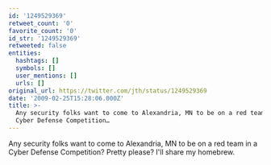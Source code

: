 ```yaml
---
id: '1249529369'
retweet_count: '0'
favorite_count: '0'
id_str: '1249529369'
retweeted: false
entities:
  hashtags: []
  symbols: []
  user_mentions: []
  urls: []
original_url: https://twitter.com/jth/status/1249529369
date: '2009-02-25T15:28:06.000Z'
title: >-
  Any security folks want to come to Alexandria, MN to be on a red team in a
  Cyber Defense Competition…
---
```


Any security folks want to come to Alexandria, MN to be on a red team in a Cyber Defense Competition? Pretty please? I'll share my homebrew.